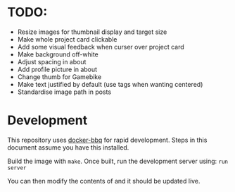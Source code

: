 # TODO:
* Resize images for thumbnail display and target size
* Make whole project card clickable
* Add some visual feedback when curser over project card
* Make background off-white
* Adjust spacing in about
* Add profile picture in about
* Change thumb for Gamebike
* Make text justified by default (use tags when wanting centered)
* Standardise image path in posts 

# Development

This repository uses [docker-bbq](https://www.github.com/markhedleyjones/docker-bbq) for rapid development.
Steps in this document assume you have this installed.

Build the image with `make`.
Once built, run the development server using: `run server`

You can then modify the contents of <docs> and it should be updated live.
